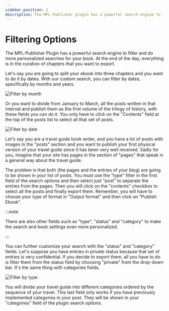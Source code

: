 ```yaml
---
sidebar_position: 2
description: The MPL-Publisher plugin has a powerful search engine to filter and do more personalized searches for your book.
---
```


# Filtering Options

The MPL-Publisher Plugin has a powerful search engine to filter and do more personalized searches for your book. At the end of the day, everything is in the curation of chapters that you want to export.

Let's say you are going to split your ebook into three chapters and you want to do it by dates. With our custom search, you can filter by dates, specifically by months and years.

![Filter by month](https://ik.imagekit.io/ferranfigueredo/mpl-publisher/filter-1_PaQEUhBbp.png)

Or you want to divide from January to March, all the posts written in that interval and publish them as the first volume of the trilogy of history, with these fields you can do it. You only have to click on the "Contents" field at the top of the posts list to select all that set of posts.

![Filter by date](https://ik.imagekit.io/ferranfigueredo/mpl-publisher/filter-2_-y7B3eNnm.gif)

Let's say you are a travel guide book writer, and you have a lot of posts with images in the "posts" section and you want to publish your first physical version of your travel guide since it has been very well received. Sadly for you, imagine that your site has pages in the section of "pages" that speak in a general way about the travel guide.

The problem is that both (the pages and the entries of your blog) are going to be shown in your list of posts. You must use the "type" filter in the first field of the search options and then select just "post" to separate the entries from the pages. Then you will click on the "contents" checkbox to select all the posts and finally export them. Remember, you will have to choose your type of format in "Output format" and then click on "Publish Ebook".

:::note

There are also other fields such as "type", "status" and "category" to make the search and book settings even more personalized. 

:::

You can further customize your search with the "status" and "category" fields. Let's suppose you have entries in private status because that set of entries is very confidential. If you decide to export them, all you have to do is filter them from the status field by choosing "private" from the drop-down bar. It's the same thing with categories fields.

![Filter by type](https://ik.imagekit.io/ferranfigueredo/mpl-publisher/filter-3_b3tu4hFH36XO.png)

You will divide your travel guide into different categories ordered by the sequence of your travel. This last field only works if you have previously implemented categories in your post. They will be shown in your "categories" field of the plugin search options.